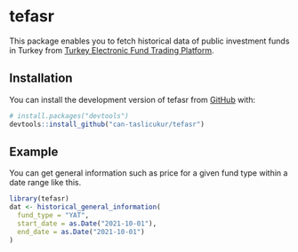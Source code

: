 
<!-- README.md is generated from README.Rmd. Please edit that file -->

# tefasr

<!-- badges: start -->
<!-- badges: end -->

This package enables you to fetch historical data of public investment
funds in Turkey from [Turkey Electronic Fund Trading
Platform](http://www.fundturkey.com.tr).

## Installation

You can install the development version of tefasr from
[GitHub](https://github.com/) with:

``` r
# install.packages("devtools")
devtools::install_github("can-taslicukur/tefasr")
```

## Example

You can get general information such as price for a given fund type
within a date range like this.

``` r
library(tefasr)
dat <- historical_general_information(
  fund_type = "YAT",
  start_date = as.Date("2021-10-01"),
  end_date = as.Date("2021-10-01")
)
```
